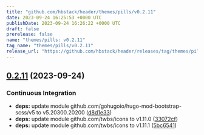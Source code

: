 ```yaml
---
title: "github.com/hbstack/header/themes/pills/v0.2.11"
date: 2023-09-24 16:25:53 +0000 UTC
publishDate: 2023-09-24 16:26:22 +0000 UTC
draft: false
prerelease: false
name: "themes/pills: v0.2.11"
tag_name: "themes/pills/v0.2.11"
release_url: "https://github.com/hbstack/header/releases/tag/themes/pills/v0.2.11"
---
```


## [0.2.11](https://github.com/hbstack/header/compare/themes/pills/v0.2.10...themes/pills/v0.2.11) (2023-09-24)


### Continuous Integration

* **deps:** update module github.com/gohugoio/hugo-mod-bootstrap-scss/v5 to v5.20300.20200 ([d8d1e33](https://github.com/hbstack/header/commit/d8d1e3398c9832a47e9bcbb44c8737f0e1eb9295))
* **deps:** update module github.com/twbs/icons to v1.11.0 ([33072cf](https://github.com/hbstack/header/commit/33072cf245580d826587ba19898bbbad66a14784))
* **deps:** update module github.com/twbs/icons to v1.11.1 ([5bc6541](https://github.com/hbstack/header/commit/5bc65412346965369643bee7ca787129c0023515))
